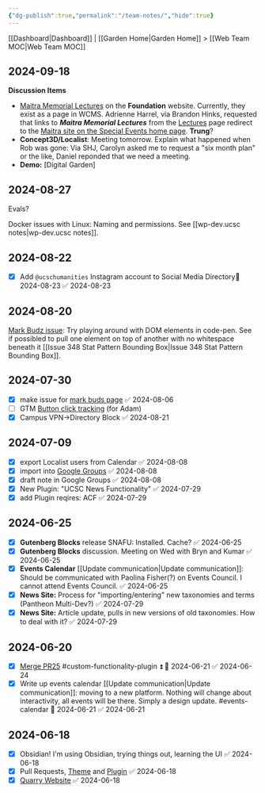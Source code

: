 ```yaml
---
{"dg-publish":true,"permalink":"/team-notes/","hide":true}
---
```


[[Dashboard\|Dashboard]] | [[Garden Home\|Garden Home]] > [[Web Team MOC\|Web Team MOC]]

## 2024-09-18

**Discussion Items**
- [Maitra Memorial Lectures](https://foundation.ucsc.edu/lectures/maitra-lectures.html) on the **Foundation** website. 
  Currently, they exist as a page in WCMS. Adrienne Harrel, via Brandon Hinks, requested that links to ***Maitra Memorial Lectures***  from the [Lectures](https://foundation.ucsc.edu/lectures/foundation-lectures.html) page redirect to the [Maitra site on the Special Events home page](https://specialevents.ucsc.edu/events/maitra). **Trung**?
- **Concept3D/Localist**: Meeting tomorrow. Explain what happened when Rob was gone: Via SHJ, Carolyn asked me to request a "six month plan" or the like, Daniel reponded that we need a meeting.
- **Demo:** [Digital Garden]

## 2024-08-27

Evals? 

Docker issues with Linux: Naming and permissions. See [[wp-dev.ucsc notes\|wp-dev.ucsc notes]].
## 2024-08-22
- [x] Add `@ucschumanities` Instagram account to Social Media Directory📅 2024-08-23 ✅ 2024-08-23
## 2024-08-20
[Mark Budz issue](https://github.com/ucsc/ucsc-2022/issues/348): Try playing around with DOM elements in code-pen. See if possibled to pull one element on top of another with no whitespace beneath it [[Issue 348 Stat Pattern Bounding Box\|Issue 348 Stat Pattern Bounding Box]]. 
## 2024-07-30
- [x] make issue for [mark buds page](https://academicpersonnel.wordpress.ucsc.edu/) ✅ 2024-08-06
- [ ] GTM [Button click tracking](https://usefathom.com/learn/track-button-clicks-google-analytics) (for Adam)
- [x] Campus VPN->Directory Block ✅ 2024-08-21

## 2024-07-09
- [x] export Localist users from Calendar ✅ 2024-08-08
- [x] import into [Google Groups](https://groups.google.com/u/3/a/ucsc.edu/g/events-calendar-group/?pli=1) ✅ 2024-08-08
- [x] draft note in Google Groups ✅ 2024-08-08
- [x] New Plugin: "UCSC News Functionality" ✅ 2024-07-29
- [x] add Plugin reqires: ACF ✅ 2024-07-29

## 2024-06-25
- [x] **Gutenberg Blocks** release SNAFU: Installed. Cache? ✅ 2024-06-25
- [x] **Gutenberg Blocks** discussion. Meeting on Wed with Bryn and Kumar ✅ 2024-06-25
- [x] **Events Calendar** [[Update communication\|Update communication]]: Should be communicated with Paolina Fisher(?) on Events Council. I cannot attend Events Council. ✅ 2024-06-25
- [x] **News Site:** Process for "importing/entering" new taxonomies and terms (Pantheon Multi-Dev?) ✅ 2024-07-29
- [x] **News Site:** Article update, pulls in new versions of old taxonomies. How to deal with it? ✅ 2024-07-29
## 2024-06-20
- [x] [Merge PR25](https://github.com/ucsc/ucsc-custom-functionality/pull/25) #custom-functionality-plugin ⏫ 📅 2024-06-21 ✅ 2024-06-24
- [x] Write up events calendar [[Update communication\|Update communication]]: moving to a new platform. Nothing will change about interactivity, all events will be there. Simply a design update. #events-calendar 📅 2024-06-21 ✅ 2024-06-21
## 2024-06-18
- [x] Obsidian! I'm using Obsidian, trying things out, learning the UI ✅ 2024-06-18
- [x] Pull Requests, [Theme](https://github.com/ucsc/ucsc-2022/pull/342) and [Plugin](https://github.com/ucsc/ucsc-custom-functionality/pull/25) ✅ 2024-06-18
- [x] [Quarry Website](https://quarry.ucsc.edu/) ✅ 2024-06-18
